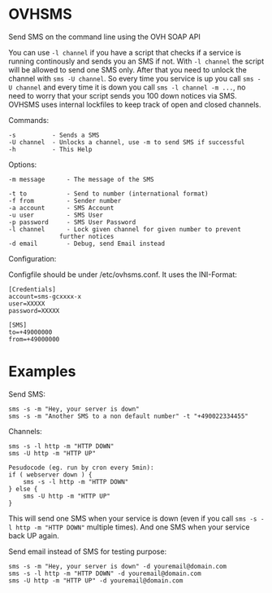 OVHSMS
======

Send SMS on the command line using the OVH SOAP API

You can use `-l channel` if you have a script that checks if a service is running continously and sends you an SMS if not. With `-l channel` the script will be allowed to send one SMS only. After that you need to unlock the channel with `sms -U channel`. So every time you service is up you call `sms -U channel` and every time it is down you call `sms -l channel -m ...`, no need to worry that your script sends you 100 down notices via SMS. OVHSMS uses internal lockfiles to keep track of open and closed channels.

Commands:

	-s 			- Sends a SMS
	-U channel	- Unlocks a channel, use -m to send SMS if successful
	-h 			- This Help

Options:

	-m message		- The message of the SMS

	-t to			- Send to number (international format)
	-f from			- Sender number
	-a account		- SMS Account
	-u user			- SMS User
	-p password		- SMS User Password
	-l channel		- Lock given channel for given number to prevent
				  further notices
	-d email		- Debug, send Email instead

Configuration:

Configfile should be under /etc/ovhsms.conf. It uses the INI-Format:

	[Credentials]
	account=sms-gcxxxx-x
	user=XXXXX
	password=XXXXX

	[SMS]
	to=+49000000
	from=+49000000

Examples
========
Send SMS:
	
	sms -s -m "Hey, your server is down"
	sms -s -m "Another SMS to a non default number" -t "+490022334455"
	
Channels:

	sms -s -l http -m "HTTP DOWN" 
	sms -U http -m "HTTP UP"
	
	Pesudocode (eg. run by cron every 5min):
	if ( webserver down ) {
		sms -s -l http -m "HTTP DOWN"
	} else {
		sms -U http -m "HTTP UP"
	}
	
This will send one SMS when your service is down (even if you call `sms -s -l http -m "HTTP DOWN"` multiple times). And one SMS when your service back UP again.

Send email instead of SMS for testing purpose:

	sms -s -m "Hey, your server is down" -d youremail@domain.com
	sms -s -l http -m "HTTP DOWN" -d youremail@domain.com
	sms -U http -m "HTTP UP" -d youremail@domain.com
	
